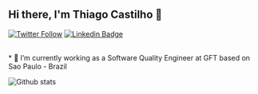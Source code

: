 

<!--
### Hi there 👋
**thiago-castilho/thiago-castilho** is a ✨ _special_ ✨ repository because its `README.md` (this file) appears on your GitHub profile.

Here are some ideas to get you started:

- 🔭 I’m currently working on ...
- 🌱 I’m currently learning ...
- 👯 I’m looking to collaborate on ...
- 🤔 I’m looking for help with ...
- 💬 Ask me about ...
- 📫 How to reach me: ...
- 😄 Pronouns: ...
- ⚡ Fun fact: ...
-->



## Hi there, I'm Thiago Castilho 👋
[![Twitter Follow](https://img.shields.io/twitter/follow/thiiagoo__?style=social&link=https://twitter.com/thiiagoo__/)](https://twitter.com/thiiagoo__)
[![Linkedin Badge](https://img.shields.io/badge/-Add&nbsp;Me-blue?style=flat-square&logo=Linkedin&logoColor=white&link=https://www.linkedin.com/in/thiago-costa-castilho/)](https://www.linkedin.com/in/thiago-costa-castilho/)

<br/>
* 🤖  I’m currently working as a Software Quality Engineer at GFT based on Sao Paulo - Brazil

<br />

![Github stats](https://github-readme-stats.vercel.app/api?username=thiago-castilho&hide=["prs","issues"])
